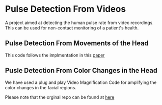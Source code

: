 # Pulse Detection From Videos

A project aimed at detecting the human pulse rate from video recordings. This can be used for non-contact monitoring of a patient's health.

## Pulse Detection From Movements of the Head

This code follows the implmentation in this [paper](https://people.csail.mit.edu/mrub/vidmag/papers/Balakrishnan_Detecting_Pulse_from_2013_CVPR_paper.pdf)


## Pusle Detection From Color Changes in the Head

We have used a plug and play Video Magnification Code for amplifying the color changes in the facial regions.

Please note that the orginal repo can be found at [here](https://github.com/flyingzhao/PyEVM)
